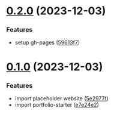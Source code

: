# [0.2.0](https://github.com/giacomofeltrin/website/compare/v0.1.0...v0.2.0) (2023-12-03)


### Features

* setup gh-pages ([59613f7](https://github.com/giacomofeltrin/website/commit/59613f7bd6960f5fe3a12aa88fa5a29ac8871f56))



# [0.1.0](https://github.com/giacomofeltrin/website/compare/e7e24e2c8f1346c64d4649d1405b5dca44153067...v0.1.0) (2023-12-03)


### Features

* import placeholder website ([5e2977f](https://github.com/giacomofeltrin/website/commit/5e2977f3359ef6dacd86fe9a6b079b4d9ee34f1f))
* import portfolio-starter ([e7e24e2](https://github.com/giacomofeltrin/website/commit/e7e24e2c8f1346c64d4649d1405b5dca44153067))



